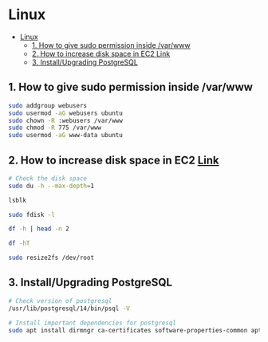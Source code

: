 # Linux

- [Linux](#linux)
  - [1. How to give sudo permission inside /var/www](#1-how-to-give-sudo-permission-inside-varwww)
  - [2. How to increase disk space in EC2 Link](#2-how-to-increase-disk-space-in-ec2-link)
  - [3. Install/Upgrading PostgreSQL](#3-installupgrading-postgresql)

## 1. How to give sudo permission inside /var/www

```sh
sudo addgroup webusers
sudo usermod -aG webusers ubuntu
sudo chown -R :webusers /var/www
sudo chmod -R 775 /var/www
sudo usermod -aG www-data ubuntu
```

## 2. How to increase disk space in EC2 [Link](https://docs.aws.amazon.com/AWSEC2/latest/UserGuide/recognize-expanded-volume-linux.html)

```sh
# Check the disk space
sudo du -h --max-depth=1

lsblk

sudo fdisk -l

df -h | head -n 2

df -hT

sudo resize2fs /dev/root
```

## 3. Install/Upgrading PostgreSQL

```sh
# Check version of postgresql
/usr/lib/postgresql/14/bin/psql -V

# Install important dependencies for postgresql
sudo apt install dirmngr ca-certificates software-properties-common apt-transport-https lsb-release curl -y

```